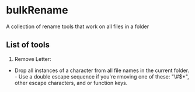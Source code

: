 # bulkRename
A collection of rename tools that work on all files in a folder

## List of tools
1. Remove Letter: 
  - Drop all instances of a character from all file names in the current folder.  - Use a double escape sequence if you're rmoving one of these: "\\\#$*", other escape characters, and or function keys.

